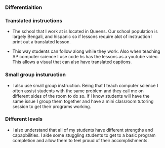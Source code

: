 ### Differentiaition

### Translated instructions

- The school that I work at is located in Queens. Our school population is largely Bengali, and hispanic so if lessons require alot of instruction I print out a translated lesson.

- This way students can follow along while they work. Also when teaching AP computer science I use code hs has the lessons as a youtube video. This allows a visual that can also have translated captions.


### Small group insturuction

- I also use small group instruction. Being that I teach computer science I often assist students with the same problem and they call me on different sides of the room to do so. If I know students will have the same issue I group them together and have a mini classroom tutoring session to get their programs working.


### Different levels

- I also understand that all of my students have different strengths and capapbilities. I aide some stuggling students to get to a basic program completion and allow them to feel proud of their accomplishments.